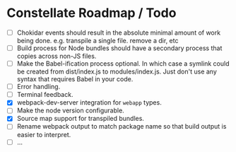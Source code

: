 # Constellate Roadmap / Todo

 - [ ] Chokidar events should result in the absolute minimal amount of work being done. e.g. transpile a single file. remove a dir, etc
 - [ ] Build process for Node bundles should have a secondary process that copies across non-JS files.
 - [ ] Make the Babel-ification process optional. In which case a symlink could be created from dist/index.js to modules/index.js.  Just don't use any syntax that requires Babel in your code.
 - [ ] Error handling.
 - [ ] Terminal feedback.
 - [X] webpack-dev-server integration for `webapp` types.
 - [ ] Make the node version configurable.
 - [X] Source map support for transpiled bundles.
 - [ ] Rename webpack output to match package name so that build output is easier to interpret.
 - [ ] ...
